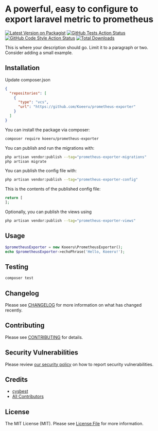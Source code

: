 # A powerful, easy to configure to export laravel metric to prometheus

[![Latest Version on Packagist](https://img.shields.io/packagist/v/koeeru/prometheus-exporter.svg?style=flat-square)](https://packagist.org/packages/koeeru/prometheus-exporter)
[![GitHub Tests Action Status](https://img.shields.io/github/actions/workflow/status/koeeru/prometheus-exporter/run-tests.yml?branch=main&label=tests&style=flat-square)](https://github.com/koeeru/prometheus-exporter/actions?query=workflow%3Arun-tests+branch%3Amain)
[![GitHub Code Style Action Status](https://img.shields.io/github/actions/workflow/status/koeeru/prometheus-exporter/fix-php-code-style-issues.yml?branch=main&label=code%20style&style=flat-square)](https://github.com/koeeru/prometheus-exporter/actions?query=workflow%3A"Fix+PHP+code+style+issues"+branch%3Amain)
[![Total Downloads](https://img.shields.io/packagist/dt/koeeru/prometheus-exporter.svg?style=flat-square)](https://packagist.org/packages/koeeru/prometheus-exporter)

This is where your description should go. Limit it to a paragraph or two. Consider adding a small example.

## Installation

Update composer.json

```json
{
  "repositories": [
    {
      "type": "vcs",
      "url": "https://github.com/Koeeru/prometheus-exporter"
    }
  ]
}
```

You can install the package via composer:

```bash
composer require koeeru/prometheus-exporter
```

You can publish and run the migrations with:

```bash
php artisan vendor:publish --tag="prometheus-exporter-migrations"
php artisan migrate
```

You can publish the config file with:

```bash
php artisan vendor:publish --tag="prometheus-exporter-config"
```

This is the contents of the published config file:

```php
return [
];
```

Optionally, you can publish the views using

```bash
php artisan vendor:publish --tag="prometheus-exporter-views"
```

## Usage

```php
$prometheusExporter = new Koeeru\PrometheusExporter();
echo $prometheusExporter->echoPhrase('Hello, Koeeru!');
```

## Testing

```bash
composer test
```

## Changelog

Please see [CHANGELOG](CHANGELOG.md) for more information on what has changed recently.

## Contributing

Please see [CONTRIBUTING](CONTRIBUTING.md) for details.

## Security Vulnerabilities

Please review [our security policy](../../security/policy) on how to report security vulnerabilities.

## Credits

- [cysbest](https://github.com/Koeeru)
- [All Contributors](../../contributors)

## License

The MIT License (MIT). Please see [License File](LICENSE.md) for more information.
